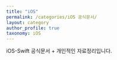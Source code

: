 ```yaml
---
title: "iOS"
permalink: /categories/iOS 공식문서/
layout: category
author_profile: true
taxonomy: iOS
---
```


iOS-Swift 공식문서 + 개인적인 자료정리입니다.
